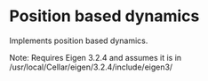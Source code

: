 # Position based dynamics 
Implements position based dynamics.

Note: Requires Eigen 3.2.4 and assumes it is in /usr/local/Cellar/eigen/3.2.4/include/eigen3/
